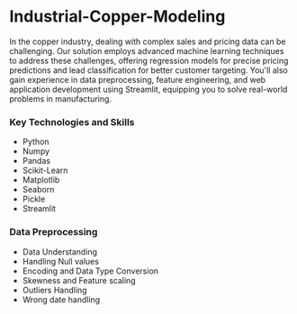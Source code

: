 # Industrial-Copper-Modeling

In the copper industry, dealing with complex sales and pricing data can be challenging. Our solution employs advanced machine learning techniques to address these challenges, offering regression models for precise pricing predictions and lead classification for better customer targeting. You'll also gain experience in data preprocessing, feature engineering, and web application development using Streamlit, equipping you to solve real-world problems in manufacturing.

### Key Technologies and Skills

* Python
* Numpy
* Pandas
* Scikit-Learn
* Matplotlib
* Seaborn
* Pickle
* Streamlit

### Data Preprocessing

* Data Understanding
* Handling Null values
* Encoding and Data Type Conversion
* Skewness and Feature scaling
* Outliers Handling
* Wrong date handling
